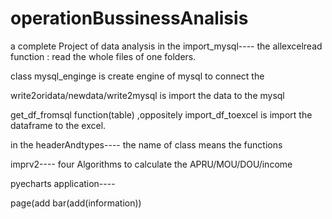 # operationBussinessAnalisis
a complete Project of data analysis
in the import_mysql----
  the allexcelread function : read the whole files of one folders.

  class mysql_enginge is create engine of mysql to connect the 

  write2oridata/newdata/write2mysql is import the data to the mysql

  get_df_fromsql function(table) ,oppositely import_df_toexcel is import the dataframe to the excel.
  
in the headerAndtypes----
  the name of class means the functions

imprv2----
  four Algorithms to calculate the APRU/MOU/DOU/income

pyecharts application----

  page(add bar(add(information))
